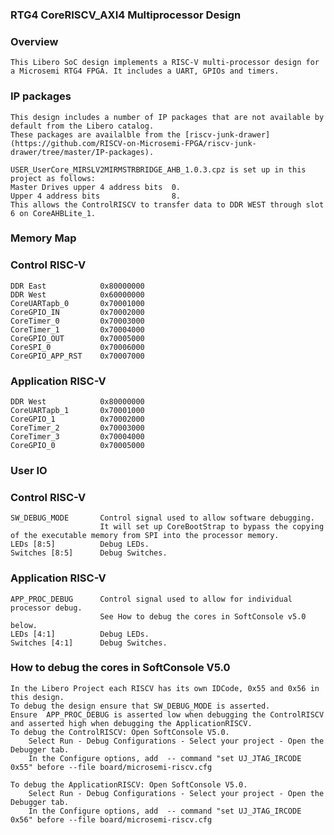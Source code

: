 ### RTG4 CoreRISCV_AXI4 Multiprocessor Design

### Overview
    This Libero SoC design implements a RISC-V multi-processor design for a Microsemi RTG4 FPGA. It includes a UART, GPIOs and timers.

### IP packages
    This design includes a number of IP packages that are not available by default from the Libero catalog. 
    These packages are availalble from the [riscv-junk-drawer](https://github.com/RISCV-on-Microsemi-FPGA/riscv-junk-drawer/tree/master/IP-packages).

    USER_UserCore_MIRSLV2MIRMSTRBRIDGE_AHB_1.0.3.cpz is set up in this project as follows: 
    Master Drives upper 4 address bits  0.
    Upper 4 address bits                8.
    This allows the ControlRISCV to transfer data to DDR WEST through slot 6 on CoreAHBLite_1.

### Memory Map
### Control RISC-V
    DDR East            0x80000000
    DDR West            0x60000000
    CoreUARTapb_0       0x70001000
    CoreGPIO_IN         0x70002000
    CoreTimer_0         0x70003000
    CoreTimer_1         0x70004000
    CoreGPIO_OUT        0x70005000
    CoreSPI_0           0x70006000
    CoreGPIO_APP_RST    0x70007000
    
### Application RISC-V
    DDR West            0x80000000
    CoreUARTapb_1       0x70001000
    CoreGPIO_1          0x70002000
    CoreTimer_2         0x70003000
    CoreTimer_3         0x70004000
    CoreGPIO_0          0x70005000

### User IO
### Control RISC-V
    SW_DEBUG_MODE       Control signal used to allow software debugging. 
                        It will set up CoreBootStrap to bypass the copying of the executable memory from SPI into the processor memory.
    LEDs [8:5]          Debug LEDs.
    Switches [8:5]      Debug Switches.
    
### Application RISC-V
    APP_PROC_DEBUG      Control signal used to allow for individual processor debug. 
                        See How to debug the cores in SoftConsole v5.0 below. 
    LEDs [4:1]          Debug LEDs.
    Switches [4:1]      Debug Switches.
    
### How to debug the cores in SoftConsole V5.0

    In the Libero Project each RISCV has its own IDCode, 0x55 and 0x56 in this design.
    To debug the design ensure that SW_DEBUG_MODE is asserted. 
    Ensure  APP_PROC_DEBUG is asserted low when debugging the ControlRISCV and asserted high when debugging the ApplicationRISCV.
    To debug the ControlRISCV: Open SoftConsole V5.0. 
        Select Run - Debug Configurations - Select your project - Open the Debugger tab. 
        In the Configure options, add  -- command "set UJ_JTAG_IRCODE 0x55" before --file board/microsemi-riscv.cfg
    
    To debug the ApplicationRISCV: Open SoftConsole V5.0.
        Select Run - Debug Configurations - Select your project - Open the Debugger tab. 
        In the Configure options, add  -- command "set UJ_JTAG_IRCODE 0x56" before --file board/microsemi-riscv.cfg
        
    

